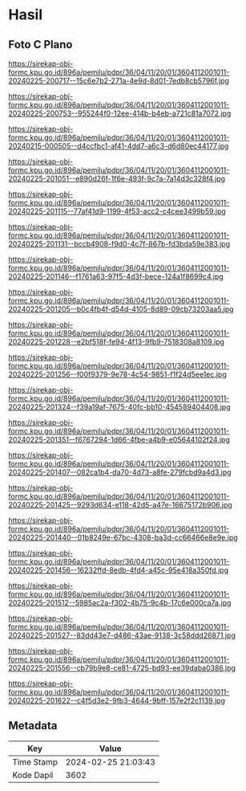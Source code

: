 # Hasil

## Foto C Plano

https://sirekap-obj-formc.kpu.go.id/896a/pemilu/pdpr/36/04/11/20/01/3604112001011-20240225-200717--15c6e7b2-271a-4e9d-8d01-7edb8cb5796f.jpg

https://sirekap-obj-formc.kpu.go.id/896a/pemilu/pdpr/36/04/11/20/01/3604112001011-20240225-200753--955244f0-12ee-414b-b4eb-a721c81a7072.jpg

https://sirekap-obj-formc.kpu.go.id/896a/pemilu/pdpr/36/04/11/20/01/3604112001011-20240215-000505--d4ccfbc1-af41-4dd7-a6c3-d6d80ec44177.jpg

https://sirekap-obj-formc.kpu.go.id/896a/pemilu/pdpr/36/04/11/20/01/3604112001011-20240225-201051--e890d26f-1f6e-493f-9c7a-7a14d3c328f4.jpg

https://sirekap-obj-formc.kpu.go.id/896a/pemilu/pdpr/36/04/11/20/01/3604112001011-20240225-201115--77af41d9-1199-4f53-acc2-c4cee3499b59.jpg

https://sirekap-obj-formc.kpu.go.id/896a/pemilu/pdpr/36/04/11/20/01/3604112001011-20240225-201131--bccb4908-f9d0-4c7f-867b-fd3bda59e383.jpg

https://sirekap-obj-formc.kpu.go.id/896a/pemilu/pdpr/36/04/11/20/01/3604112001011-20240225-201146--f1761a63-97f5-4d3f-bece-124a1f8699c4.jpg

https://sirekap-obj-formc.kpu.go.id/896a/pemilu/pdpr/36/04/11/20/01/3604112001011-20240225-201205--b0c4fb4f-d54d-4105-8d89-09cb73203aa5.jpg

https://sirekap-obj-formc.kpu.go.id/896a/pemilu/pdpr/36/04/11/20/01/3604112001011-20240225-201228--e2bf518f-fe94-4f13-9fb9-7518308a8109.jpg

https://sirekap-obj-formc.kpu.go.id/896a/pemilu/pdpr/36/04/11/20/01/3604112001011-20240225-201256--f00f9379-9e78-4c54-9851-f1f24d5ee1ec.jpg

https://sirekap-obj-formc.kpu.go.id/896a/pemilu/pdpr/36/04/11/20/01/3604112001011-20240225-201324--f39a19af-7675-40fc-bb10-454589404408.jpg

https://sirekap-obj-formc.kpu.go.id/896a/pemilu/pdpr/36/04/11/20/01/3604112001011-20240225-201351--f6767294-1d66-4fbe-a4b9-e05644102f24.jpg

https://sirekap-obj-formc.kpu.go.id/896a/pemilu/pdpr/36/04/11/20/01/3604112001011-20240225-201407--082ca1b4-da70-4d73-a8fe-279fcbd9a4d3.jpg

https://sirekap-obj-formc.kpu.go.id/896a/pemilu/pdpr/36/04/11/20/01/3604112001011-20240225-201425--9293d634-e118-42d5-a47e-16675172b906.jpg

https://sirekap-obj-formc.kpu.go.id/896a/pemilu/pdpr/36/04/11/20/01/3604112001011-20240225-201440--01b8249e-67bc-4308-ba3d-cc66466e8e9e.jpg

https://sirekap-obj-formc.kpu.go.id/896a/pemilu/pdpr/36/04/11/20/01/3604112001011-20240225-201456--16232ffd-8edb-4fd4-a45c-95e418a350fd.jpg

https://sirekap-obj-formc.kpu.go.id/896a/pemilu/pdpr/36/04/11/20/01/3604112001011-20240225-201512--5985ac2a-f302-4b75-9c4b-17c6e000ca7a.jpg

https://sirekap-obj-formc.kpu.go.id/896a/pemilu/pdpr/36/04/11/20/01/3604112001011-20240225-201527--83dd43e7-d486-43ae-9138-3c58ddd26871.jpg

https://sirekap-obj-formc.kpu.go.id/896a/pemilu/pdpr/36/04/11/20/01/3604112001011-20240225-201556--cb79b9e8-ce81-4725-bd93-ee39daba0386.jpg

https://sirekap-obj-formc.kpu.go.id/896a/pemilu/pdpr/36/04/11/20/01/3604112001011-20240225-201622--c4f5d3e2-9fb3-4644-9bff-157e2f2c1139.jpg


## Metadata

| Key        | Value               |
| ---------- | ------------------- |
| Time Stamp | 2024-02-25 21:03:43 |
| Kode Dapil | 3602                |



